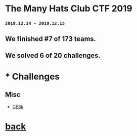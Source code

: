 # The Many Hats Club CTF 2019

### `2019.12.14 - 2019.12.15`

## We finished #7 of 173 teams.
## We solved 6 of 20 challenges.

# * Challenges

## Misc

* [DESk](misc_2/index.md)



# [back](../)
